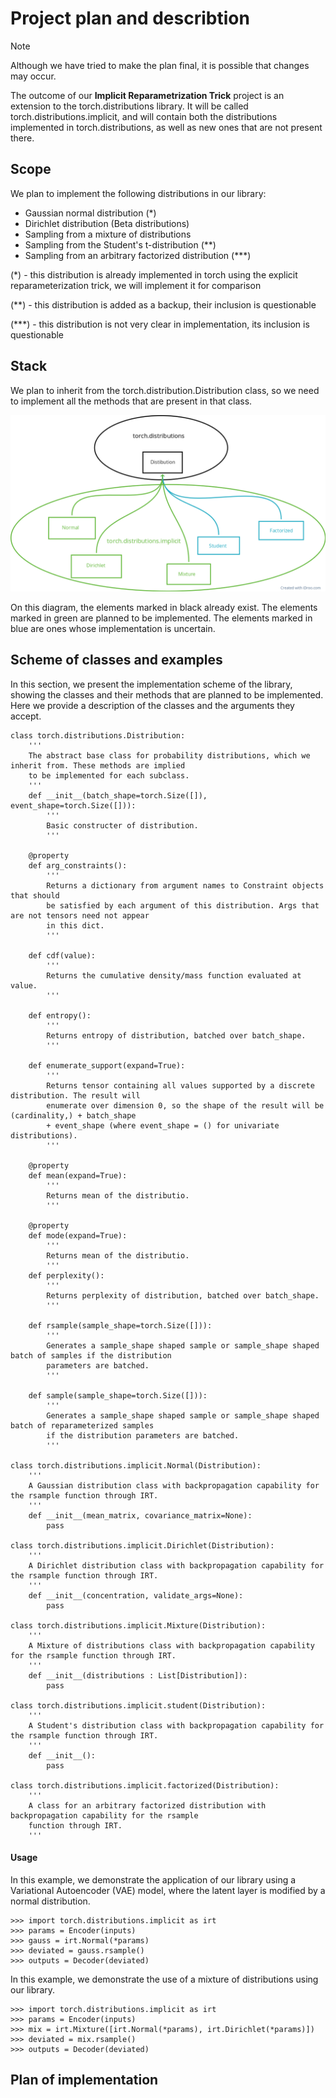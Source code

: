 # Project plan and describtion
> [!NOTE]
> Although we have tried to make the plan final, it is possible that changes may occur.

The outcome of our __Implicit Reparametrization Trick__ project is an extension to the torch.distributions library. It will be called torch.distributions.implicit, and will contain both the distributions implemented in torch.distributions, as well as new ones that are not present there.
## Scope
We plan to implement the following distributions in our library:
- Gaussian normal distribution (*)
- Dirichlet distribution (Beta distributions)
- Sampling from a mixture of distributions
- Sampling from the Student's t-distribution (**)
- Sampling from an arbitrary factorized distribution (***)

(\*) - this distribution is already implemented in torch using the explicit reparameterization trick, we will implement it for comparison

(\*\*) - this distribution is added as a backup, their inclusion is questionable

(\*\*\*) - this distribution is not very clear in implementation, its inclusion is questionable

## Stack

We plan to inherit from the torch.distribution.Distribution class, so we need to implement all the methods that are present in that class.

![stack](./images/stack.png)

On this diagram, the elements marked in black already exist. The elements marked in green are planned to be implemented. The elements marked in blue are ones whose implementation is uncertain.

## Scheme of classes and examples

In this section, we present the implementation scheme of the library, showing the classes and their methods that are planned to be implemented. Here we provide a description of the classes and the arguments they accept.
```
class torch.distributions.Distribution:
	'''
	The abstract base class for probability distributions, which we inherit from. These methods are implied
	to be implemented for each subclass.
	'''
	def __init__(batch_shape=torch.Size([]), event_shape=torch.Size([])):
		'''
		Basic constructer of distribution.
		'''
	
	@property
	def arg_constraints():
		'''
		Returns a dictionary from argument names to Constraint objects that should
		be satisfied by each argument of this distribution. Args that are not tensors need not appear
		in this dict.
		'''
	
	def cdf(value):
		'''
		Returns the cumulative density/mass function evaluated at value.
		'''
		
	def entropy():
		'''
		Returns entropy of distribution, batched over batch_shape.
		'''

	def enumerate_support(expand=True):
		'''
		Returns tensor containing all values supported by a discrete distribution. The result will
		enumerate over dimension 0, so the shape of the result will be (cardinality,) + batch_shape
		+ event_shape (where event_shape = () for univariate distributions).
		'''
	
	@property
	def mean(expand=True):
		'''
		Returns mean of the distributio.
		'''

	@property
	def mode(expand=True):
		'''
		Returns mean of the distributio.
		'''
	def perplexity():
		'''
		Returns perplexity of distribution, batched over batch_shape.
		'''
	
	def rsample(sample_shape=torch.Size([])):
		'''
		Generates a sample_shape shaped sample or sample_shape shaped batch of samples if the distribution
		parameters are batched.
		'''

	def sample(sample_shape=torch.Size([])):
		'''
		Generates a sample_shape shaped sample or sample_shape shaped batch of reparameterized samples
		if the distribution parameters are batched.
		'''

class torch.distributions.implicit.Normal(Distribution):
	'''
	A Gaussian distribution class with backpropagation capability for the rsample function through IRT.
	'''
	def __init__(mean_matrix, covariance_matrix=None):
		pass

class torch.distributions.implicit.Dirichlet(Distribution):
	'''
	A Dirichlet distribution class with backpropagation capability for the rsample function through IRT.
	'''
	def __init__(concentration, validate_args=None):
		pass
		
class torch.distributions.implicit.Mixture(Distribution):
	'''
	A Mixture of distributions class with backpropagation capability for the rsample function through IRT.
	'''
	def __init__(distributions : List[Distribution]):
		pass

class torch.distributions.implicit.student(Distribution):
	'''
	A Student's distribution class with backpropagation capability for the rsample function through IRT.
	'''
	def __init__():
		pass

class torch.distributions.implicit.factorized(Distribution):
	'''
	A class for an arbitrary factorized distribution with backpropagation capability for the rsample
	function through IRT.
	'''
```
####  Usage
In this example, we demonstrate the application of our library using a Variational Autoencoder (VAE) model, where the latent layer is modified by a normal distribution.
```
>>> import torch.distributions.implicit as irt
>>> params = Encoder(inputs)
>>> gauss = irt.Normal(*params)
>>> deviated = gauss.rsample()
>>> outputs = Decoder(deviated)
```
In this example, we demonstrate the use of a mixture of distributions using our library.
```
>>> import torch.distributions.implicit as irt
>>> params = Encoder(inputs)
>>> mix = irt.Mixture([irt.Normal(*params), irt.Dirichlet(*params)])
>>> deviated = mix.rsample()
>>> outputs = Decoder(deviated)
```



## Plan of implementation


